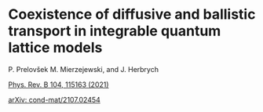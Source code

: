 # Coexistence of diffusive and ballistic transport in integrable quantum lattice models

P. Prelov&scaron;ek M. Mierzejewski, and J. Herbrych

[Phys. Rev. B 104, 115163 (2021)](https://journals.aps.org/prb/abstract/10.1103/PhysRevB.104.115163)

[arXiv: cond-mat/2107.02454](https://arxiv.org/abs/2107.02454)


